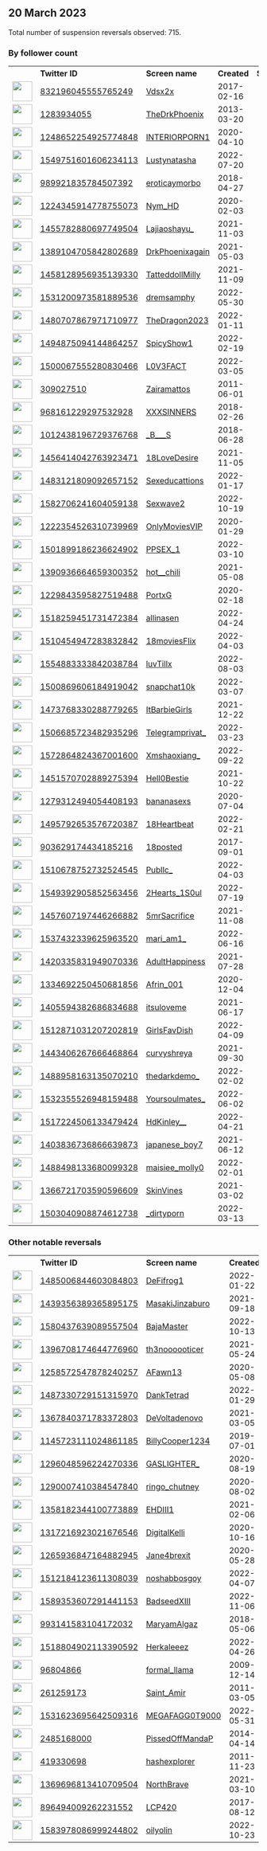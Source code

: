 
## 20 March 2023
Total number of suspension reversals observed: 715.

### By follower count
<table><tr><th></th><th align="left">Twitter ID</th><th align="left">Screen name</th>
<th align="left">Created</th><th align="left">Status</th><th align="left">Suspended</th><th align="left">Followers</th>
<tr><td><a href="https://pbs.twimg.com/profile_images/1640385093456756736/iHG5fBEG_normal.jpg"><img src="https://pbs.twimg.com/profile_images/1640385093456756736/iHG5fBEG_normal.jpg" width="40px" height="40px" align="center"/></a></td><td><a href="https://twitter.com/intent/user?user_id=832196045555765249">832196045555765249</a></td><td><a href="https://twitter.com/Vdsx2x">Vdsx2x</a></td><td>2017-02-16</td><td align="center"></td><td>2023-02-05</td><td>1069010</td></tr>
<tr><td><a href="https://pbs.twimg.com/profile_images/1605108138679623680/wLCDaM4V_normal.jpg"><img src="https://pbs.twimg.com/profile_images/1605108138679623680/wLCDaM4V_normal.jpg" width="40px" height="40px" align="center"/></a></td><td><a href="https://twitter.com/intent/user?user_id=1283934055">1283934055</a></td><td><a href="https://twitter.com/TheDrkPhoenix">TheDrkPhoenix</a></td><td>2013-03-20</td><td align="center"></td><td>2023-02-05</td><td>1053958</td></tr>
<tr><td><a href="https://pbs.twimg.com/profile_images/1249039586019495936/5PIxriim_normal.jpg"><img src="https://pbs.twimg.com/profile_images/1249039586019495936/5PIxriim_normal.jpg" width="40px" height="40px" align="center"/></a></td><td><a href="https://twitter.com/intent/user?user_id=1248652254925774848">1248652254925774848</a></td><td><a href="https://twitter.com/INTERIORPORN1">INTERIORPORN1</a></td><td>2020-04-10</td><td align="center"></td><td></td><td>1003052</td></tr>
<tr><td><a href="https://pbs.twimg.com/profile_images/1639510087877406720/ufZpZHoq_normal.jpg"><img src="https://pbs.twimg.com/profile_images/1639510087877406720/ufZpZHoq_normal.jpg" width="40px" height="40px" align="center"/></a></td><td><a href="https://twitter.com/intent/user?user_id=1549751601606234113">1549751601606234113</a></td><td><a href="https://twitter.com/Lustynatasha">Lustynatasha</a></td><td>2022-07-20</td><td align="center"></td><td>2023-02-04</td><td>943304</td></tr>
<tr><td><a href="https://pbs.twimg.com/profile_images/1253289203116527616/qW8NBWgO_normal.jpg"><img src="https://pbs.twimg.com/profile_images/1253289203116527616/qW8NBWgO_normal.jpg" width="40px" height="40px" align="center"/></a></td><td><a href="https://twitter.com/intent/user?user_id=989921835784507392">989921835784507392</a></td><td><a href="https://twitter.com/eroticaymorbo">eroticaymorbo</a></td><td>2018-04-27</td><td align="center"></td><td>2023-02-05</td><td>870530</td></tr>
<tr><td><a href="https://pbs.twimg.com/profile_images/1608149816655093770/3PvVyHPn_normal.jpg"><img src="https://pbs.twimg.com/profile_images/1608149816655093770/3PvVyHPn_normal.jpg" width="40px" height="40px" align="center"/></a></td><td><a href="https://twitter.com/intent/user?user_id=1224345914778755073">1224345914778755073</a></td><td><a href="https://twitter.com/Nym_HD">Nym_HD</a></td><td>2020-02-03</td><td align="center"></td><td>2023-02-05</td><td>717647</td></tr>
<tr><td><a href="https://pbs.twimg.com/profile_images/1648586295244115974/tDSaWRNl_normal.jpg"><img src="https://pbs.twimg.com/profile_images/1648586295244115974/tDSaWRNl_normal.jpg" width="40px" height="40px" align="center"/></a></td><td><a href="https://twitter.com/intent/user?user_id=1455782880697749504">1455782880697749504</a></td><td><a href="https://twitter.com/Lajiaoshayu_">Lajiaoshayu_</a></td><td>2021-11-03</td><td align="center"></td><td>2023-02-05</td><td>641974</td></tr>
<tr><td><a href="https://pbs.twimg.com/profile_images/1607300525497933824/KZViYCzP_normal.jpg"><img src="https://pbs.twimg.com/profile_images/1607300525497933824/KZViYCzP_normal.jpg" width="40px" height="40px" align="center"/></a></td><td><a href="https://twitter.com/intent/user?user_id=1389104705842802689">1389104705842802689</a></td><td><a href="https://twitter.com/DrkPhoenixagain">DrkPhoenixagain</a></td><td>2021-05-03</td><td align="center"></td><td>2023-02-05</td><td>586852</td></tr>
<tr><td><a href="https://pbs.twimg.com/profile_images/1613220801465167872/6c4mASO1_normal.jpg"><img src="https://pbs.twimg.com/profile_images/1613220801465167872/6c4mASO1_normal.jpg" width="40px" height="40px" align="center"/></a></td><td><a href="https://twitter.com/intent/user?user_id=1458128956935139330">1458128956935139330</a></td><td><a href="https://twitter.com/TatteddollMilly">TatteddollMilly</a></td><td>2021-11-09</td><td align="center"></td><td>2023-02-03</td><td>575312</td></tr>
<tr><td><a href="https://pbs.twimg.com/profile_images/1589468179042275328/9gs5xEIA_normal.jpg"><img src="https://pbs.twimg.com/profile_images/1589468179042275328/9gs5xEIA_normal.jpg" width="40px" height="40px" align="center"/></a></td><td><a href="https://twitter.com/intent/user?user_id=1531200973581889536">1531200973581889536</a></td><td><a href="https://twitter.com/dremsamphy">dremsamphy</a></td><td>2022-05-30</td><td align="center"></td><td>2023-02-04</td><td>566660</td></tr>
<tr><td><a href="https://pbs.twimg.com/profile_images/1636516056557551616/Ih027MKy_normal.jpg"><img src="https://pbs.twimg.com/profile_images/1636516056557551616/Ih027MKy_normal.jpg" width="40px" height="40px" align="center"/></a></td><td><a href="https://twitter.com/intent/user?user_id=1480707867971710977">1480707867971710977</a></td><td><a href="https://twitter.com/TheDragon2023">TheDragon2023</a></td><td>2022-01-11</td><td align="center"></td><td>2023-02-05</td><td>556513</td></tr>
<tr><td><a href="https://pbs.twimg.com/profile_images/1647054573763461121/vrE7-5GY_normal.jpg"><img src="https://pbs.twimg.com/profile_images/1647054573763461121/vrE7-5GY_normal.jpg" width="40px" height="40px" align="center"/></a></td><td><a href="https://twitter.com/intent/user?user_id=1494875094144864257">1494875094144864257</a></td><td><a href="https://twitter.com/SpicyShow1">SpicyShow1</a></td><td>2022-02-19</td><td align="center"></td><td>2023-02-05</td><td>536280</td></tr>
<tr><td><a href="https://pbs.twimg.com/profile_images/1500071686775148547/aRk5n6yy_normal.jpg"><img src="https://pbs.twimg.com/profile_images/1500071686775148547/aRk5n6yy_normal.jpg" width="40px" height="40px" align="center"/></a></td><td><a href="https://twitter.com/intent/user?user_id=1500067555280830466">1500067555280830466</a></td><td><a href="https://twitter.com/L0V3FACT">L0V3FACT</a></td><td>2022-03-05</td><td align="center"></td><td>2023-02-05</td><td>525132</td></tr>
<tr><td><a href="https://pbs.twimg.com/profile_images/1524463779588841474/TZgZ2b3m_normal.jpg"><img src="https://pbs.twimg.com/profile_images/1524463779588841474/TZgZ2b3m_normal.jpg" width="40px" height="40px" align="center"/></a></td><td><a href="https://twitter.com/intent/user?user_id=309027510">309027510</a></td><td><a href="https://twitter.com/Zairamattos">Zairamattos</a></td><td>2011-06-01</td><td align="center"></td><td>2023-02-05</td><td>503640</td></tr>
<tr><td><a href="https://pbs.twimg.com/profile_images/1594782481747959808/HKe-PNZX_normal.jpg"><img src="https://pbs.twimg.com/profile_images/1594782481747959808/HKe-PNZX_normal.jpg" width="40px" height="40px" align="center"/></a></td><td><a href="https://twitter.com/intent/user?user_id=968161229297532928">968161229297532928</a></td><td><a href="https://twitter.com/XXXSINNERS">XXXSINNERS</a></td><td>2018-02-26</td><td align="center">👋</td><td>2023-02-05</td><td>503013</td></tr>
<tr><td><a href="https://pbs.twimg.com/profile_images/1638827572938022914/eqB5CGBN_normal.jpg"><img src="https://pbs.twimg.com/profile_images/1638827572938022914/eqB5CGBN_normal.jpg" width="40px" height="40px" align="center"/></a></td><td><a href="https://twitter.com/intent/user?user_id=1012438196729376768">1012438196729376768</a></td><td><a href="https://twitter.com/_B___S">_B___S</a></td><td>2018-06-28</td><td align="center"></td><td>2022-12-20</td><td>480616</td></tr>
<tr><td><a href="https://pbs.twimg.com/profile_images/1515836319351861250/CYdGS7ML_normal.jpg"><img src="https://pbs.twimg.com/profile_images/1515836319351861250/CYdGS7ML_normal.jpg" width="40px" height="40px" align="center"/></a></td><td><a href="https://twitter.com/intent/user?user_id=1456414042763923471">1456414042763923471</a></td><td><a href="https://twitter.com/18LoveDesire">18LoveDesire</a></td><td>2021-11-05</td><td align="center"></td><td>2023-02-04</td><td>431001</td></tr>
<tr><td><a href="https://pbs.twimg.com/profile_images/1492047697531965440/T3Zzzf-t_normal.jpg"><img src="https://pbs.twimg.com/profile_images/1492047697531965440/T3Zzzf-t_normal.jpg" width="40px" height="40px" align="center"/></a></td><td><a href="https://twitter.com/intent/user?user_id=1483121809092657152">1483121809092657152</a></td><td><a href="https://twitter.com/Sexeducattions">Sexeducattions</a></td><td>2022-01-17</td><td align="center"></td><td>2023-02-04</td><td>428930</td></tr>
<tr><td><a href="https://pbs.twimg.com/profile_images/1582707173674868739/xcMqz5Fm_normal.jpg"><img src="https://pbs.twimg.com/profile_images/1582707173674868739/xcMqz5Fm_normal.jpg" width="40px" height="40px" align="center"/></a></td><td><a href="https://twitter.com/intent/user?user_id=1582706241604059138">1582706241604059138</a></td><td><a href="https://twitter.com/Sexwave2">Sexwave2</a></td><td>2022-10-19</td><td align="center"></td><td>2023-02-03</td><td>427752</td></tr>
<tr><td><a href="https://pbs.twimg.com/profile_images/1595898078913089536/Mbfy10In_normal.jpg"><img src="https://pbs.twimg.com/profile_images/1595898078913089536/Mbfy10In_normal.jpg" width="40px" height="40px" align="center"/></a></td><td><a href="https://twitter.com/intent/user?user_id=1222354526310739969">1222354526310739969</a></td><td><a href="https://twitter.com/OnlyMoviesVIP">OnlyMoviesVIP</a></td><td>2020-01-29</td><td align="center"></td><td>2023-02-04</td><td>414423</td></tr>
<tr><td><a href="https://pbs.twimg.com/profile_images/1501903794325516289/GUCHMzJe_normal.jpg"><img src="https://pbs.twimg.com/profile_images/1501903794325516289/GUCHMzJe_normal.jpg" width="40px" height="40px" align="center"/></a></td><td><a href="https://twitter.com/intent/user?user_id=1501899186236624902">1501899186236624902</a></td><td><a href="https://twitter.com/PPSEX_1">PPSEX_1</a></td><td>2022-03-10</td><td align="center"></td><td>2023-02-05</td><td>410938</td></tr>
<tr><td><a href="https://pbs.twimg.com/profile_images/1390936840505466883/4qgLZxbv_normal.jpg"><img src="https://pbs.twimg.com/profile_images/1390936840505466883/4qgLZxbv_normal.jpg" width="40px" height="40px" align="center"/></a></td><td><a href="https://twitter.com/intent/user?user_id=1390936664659300352">1390936664659300352</a></td><td><a href="https://twitter.com/hot__chili">hot__chili</a></td><td>2021-05-08</td><td align="center"></td><td>2023-02-05</td><td>410176</td></tr>
<tr><td><a href="https://pbs.twimg.com/profile_images/1229852017977446400/lGScinjO_normal.jpg"><img src="https://pbs.twimg.com/profile_images/1229852017977446400/lGScinjO_normal.jpg" width="40px" height="40px" align="center"/></a></td><td><a href="https://twitter.com/intent/user?user_id=1229843595827519488">1229843595827519488</a></td><td><a href="https://twitter.com/PortxG">PortxG</a></td><td>2020-02-18</td><td align="center"></td><td>2023-02-05</td><td>406535</td></tr>
<tr><td><a href="https://pbs.twimg.com/profile_images/1518264943291772929/z2RoEdk9_normal.jpg"><img src="https://pbs.twimg.com/profile_images/1518264943291772929/z2RoEdk9_normal.jpg" width="40px" height="40px" align="center"/></a></td><td><a href="https://twitter.com/intent/user?user_id=1518259451731472384">1518259451731472384</a></td><td><a href="https://twitter.com/allinasen">allinasen</a></td><td>2022-04-24</td><td align="center"></td><td>2022-11-11</td><td>405136</td></tr>
<tr><td><a href="https://pbs.twimg.com/profile_images/1526319504397316096/ejoO5Caa_normal.jpg"><img src="https://pbs.twimg.com/profile_images/1526319504397316096/ejoO5Caa_normal.jpg" width="40px" height="40px" align="center"/></a></td><td><a href="https://twitter.com/intent/user?user_id=1510454947283832842">1510454947283832842</a></td><td><a href="https://twitter.com/18moviesFlix">18moviesFlix</a></td><td>2022-04-03</td><td align="center"></td><td>2023-02-05</td><td>404432</td></tr>
<tr><td><a href="https://pbs.twimg.com/profile_images/1555144543648956417/9NZa9oFD_normal.jpg"><img src="https://pbs.twimg.com/profile_images/1555144543648956417/9NZa9oFD_normal.jpg" width="40px" height="40px" align="center"/></a></td><td><a href="https://twitter.com/intent/user?user_id=1554883333842038784">1554883333842038784</a></td><td><a href="https://twitter.com/luvTillx">luvTillx</a></td><td>2022-08-03</td><td align="center"></td><td>2023-02-02</td><td>403526</td></tr>
<tr><td><a href="https://pbs.twimg.com/profile_images/1643923596732153856/zOorsihk_normal.jpg"><img src="https://pbs.twimg.com/profile_images/1643923596732153856/zOorsihk_normal.jpg" width="40px" height="40px" align="center"/></a></td><td><a href="https://twitter.com/intent/user?user_id=1500869606184919042">1500869606184919042</a></td><td><a href="https://twitter.com/snapchat10k">snapchat10k</a></td><td>2022-03-07</td><td align="center"></td><td>2023-02-03</td><td>397534</td></tr>
<tr><td><a href="https://pbs.twimg.com/profile_images/1494235080293761027/FJWpQta1_normal.jpg"><img src="https://pbs.twimg.com/profile_images/1494235080293761027/FJWpQta1_normal.jpg" width="40px" height="40px" align="center"/></a></td><td><a href="https://twitter.com/intent/user?user_id=1473768330288779265">1473768330288779265</a></td><td><a href="https://twitter.com/ItBarbieGirls">ItBarbieGirls</a></td><td>2021-12-22</td><td align="center"></td><td>2023-02-05</td><td>397442</td></tr>
<tr><td><a href="https://pbs.twimg.com/profile_images/1637164656136712192/rKcy5htb_normal.jpg"><img src="https://pbs.twimg.com/profile_images/1637164656136712192/rKcy5htb_normal.jpg" width="40px" height="40px" align="center"/></a></td><td><a href="https://twitter.com/intent/user?user_id=1506685723482935296">1506685723482935296</a></td><td><a href="https://twitter.com/Telegramprivat_">Telegramprivat_</a></td><td>2022-03-23</td><td align="center"></td><td>2023-02-03</td><td>396755</td></tr>
<tr><td><a href="https://pbs.twimg.com/profile_images/1646784042514386944/f7xOBII3_normal.jpg"><img src="https://pbs.twimg.com/profile_images/1646784042514386944/f7xOBII3_normal.jpg" width="40px" height="40px" align="center"/></a></td><td><a href="https://twitter.com/intent/user?user_id=1572864824367001600">1572864824367001600</a></td><td><a href="https://twitter.com/Xmshaoxiang_">Xmshaoxiang_</a></td><td>2022-09-22</td><td align="center"></td><td>2023-02-03</td><td>388090</td></tr>
<tr><td><a href="https://pbs.twimg.com/profile_images/1497498510580613121/Pz5uWTkM_normal.jpg"><img src="https://pbs.twimg.com/profile_images/1497498510580613121/Pz5uWTkM_normal.jpg" width="40px" height="40px" align="center"/></a></td><td><a href="https://twitter.com/intent/user?user_id=1451570702889275394">1451570702889275394</a></td><td><a href="https://twitter.com/Hell0Bestie">Hell0Bestie</a></td><td>2021-10-22</td><td align="center"></td><td>2023-02-05</td><td>387625</td></tr>
<tr><td><a href="https://pbs.twimg.com/profile_images/1534173608959913985/6Yp_gbRF_normal.jpg"><img src="https://pbs.twimg.com/profile_images/1534173608959913985/6Yp_gbRF_normal.jpg" width="40px" height="40px" align="center"/></a></td><td><a href="https://twitter.com/intent/user?user_id=1279312494054408193">1279312494054408193</a></td><td><a href="https://twitter.com/bananasexs">bananasexs</a></td><td>2020-07-04</td><td align="center"></td><td>2023-02-05</td><td>379913</td></tr>
<tr><td><a href="https://pbs.twimg.com/profile_images/1536673448595816448/MwuaUTF2_normal.jpg"><img src="https://pbs.twimg.com/profile_images/1536673448595816448/MwuaUTF2_normal.jpg" width="40px" height="40px" align="center"/></a></td><td><a href="https://twitter.com/intent/user?user_id=1495792653576720387">1495792653576720387</a></td><td><a href="https://twitter.com/18Heartbeat">18Heartbeat</a></td><td>2022-02-21</td><td align="center"></td><td>2023-02-05</td><td>377947</td></tr>
<tr><td><a href="https://pbs.twimg.com/profile_images/1250458209271164929/lJGkm2uG_normal.jpg"><img src="https://pbs.twimg.com/profile_images/1250458209271164929/lJGkm2uG_normal.jpg" width="40px" height="40px" align="center"/></a></td><td><a href="https://twitter.com/intent/user?user_id=903629174434185216">903629174434185216</a></td><td><a href="https://twitter.com/18posted">18posted</a></td><td>2017-09-01</td><td align="center"></td><td>2023-02-03</td><td>374736</td></tr>
<tr><td><a href="https://pbs.twimg.com/profile_images/1518000067709337606/UWfYg1oE_normal.jpg"><img src="https://pbs.twimg.com/profile_images/1518000067709337606/UWfYg1oE_normal.jpg" width="40px" height="40px" align="center"/></a></td><td><a href="https://twitter.com/intent/user?user_id=1510678752732524545">1510678752732524545</a></td><td><a href="https://twitter.com/Publlc_">Publlc_</a></td><td>2022-04-03</td><td align="center"></td><td>2023-02-05</td><td>373065</td></tr>
<tr><td><a href="https://pbs.twimg.com/profile_images/1549394439369637893/5AgPsQqO_normal.jpg"><img src="https://pbs.twimg.com/profile_images/1549394439369637893/5AgPsQqO_normal.jpg" width="40px" height="40px" align="center"/></a></td><td><a href="https://twitter.com/intent/user?user_id=1549392905852563456">1549392905852563456</a></td><td><a href="https://twitter.com/2Hearts_1S0ul">2Hearts_1S0ul</a></td><td>2022-07-19</td><td align="center"></td><td>2023-02-03</td><td>370296</td></tr>
<tr><td><a href="https://pbs.twimg.com/profile_images/1529342165905682433/UUHZnSaX_normal.jpg"><img src="https://pbs.twimg.com/profile_images/1529342165905682433/UUHZnSaX_normal.jpg" width="40px" height="40px" align="center"/></a></td><td><a href="https://twitter.com/intent/user?user_id=1457607197446266882">1457607197446266882</a></td><td><a href="https://twitter.com/5mrSacrifice">5mrSacrifice</a></td><td>2021-11-08</td><td align="center"></td><td>2023-02-03</td><td>368009</td></tr>
<tr><td><a href="https://pbs.twimg.com/profile_images/1651538760461619201/Pqm2vJMZ_normal.jpg"><img src="https://pbs.twimg.com/profile_images/1651538760461619201/Pqm2vJMZ_normal.jpg" width="40px" height="40px" align="center"/></a></td><td><a href="https://twitter.com/intent/user?user_id=1537432339625963520">1537432339625963520</a></td><td><a href="https://twitter.com/mari_am1_">mari_am1_</a></td><td>2022-06-16</td><td align="center"></td><td>2023-02-05</td><td>367459</td></tr>
<tr><td><a href="https://pbs.twimg.com/profile_images/1420764850418978816/K7KiLhJ5_normal.jpg"><img src="https://pbs.twimg.com/profile_images/1420764850418978816/K7KiLhJ5_normal.jpg" width="40px" height="40px" align="center"/></a></td><td><a href="https://twitter.com/intent/user?user_id=1420335831949070336">1420335831949070336</a></td><td><a href="https://twitter.com/AdultHappiness">AdultHappiness</a></td><td>2021-07-28</td><td align="center"></td><td>2023-02-05</td><td>363776</td></tr>
<tr><td><a href="https://pbs.twimg.com/profile_images/1452162015317790724/fcN5NImi_normal.jpg"><img src="https://pbs.twimg.com/profile_images/1452162015317790724/fcN5NImi_normal.jpg" width="40px" height="40px" align="center"/></a></td><td><a href="https://twitter.com/intent/user?user_id=1334692250450681856">1334692250450681856</a></td><td><a href="https://twitter.com/Afrin_001">Afrin_001</a></td><td>2020-12-04</td><td align="center"></td><td>2023-02-05</td><td>356815</td></tr>
<tr><td><a href="https://pbs.twimg.com/profile_images/1405709676319174662/ata7P4gp_normal.jpg"><img src="https://pbs.twimg.com/profile_images/1405709676319174662/ata7P4gp_normal.jpg" width="40px" height="40px" align="center"/></a></td><td><a href="https://twitter.com/intent/user?user_id=1405594382686834688">1405594382686834688</a></td><td><a href="https://twitter.com/itsuloveme">itsuloveme</a></td><td>2021-06-17</td><td align="center"></td><td>2023-02-05</td><td>355923</td></tr>
<tr><td><a href="https://pbs.twimg.com/profile_images/1643151012138713088/JLvwOYuI_normal.jpg"><img src="https://pbs.twimg.com/profile_images/1643151012138713088/JLvwOYuI_normal.jpg" width="40px" height="40px" align="center"/></a></td><td><a href="https://twitter.com/intent/user?user_id=1512871031207202819">1512871031207202819</a></td><td><a href="https://twitter.com/GirlsFavDish">GirlsFavDish</a></td><td>2022-04-09</td><td align="center"></td><td>2023-02-02</td><td>348833</td></tr>
<tr><td><a href="https://pbs.twimg.com/profile_images/1443409808544059397/Hh5BJgj1_normal.jpg"><img src="https://pbs.twimg.com/profile_images/1443409808544059397/Hh5BJgj1_normal.jpg" width="40px" height="40px" align="center"/></a></td><td><a href="https://twitter.com/intent/user?user_id=1443406267666468864">1443406267666468864</a></td><td><a href="https://twitter.com/curvyshreya">curvyshreya</a></td><td>2021-09-30</td><td align="center"></td><td>2022-08-05</td><td>348272</td></tr>
<tr><td><a href="https://pbs.twimg.com/profile_images/1636651119769440256/oP6yHJQI_normal.jpg"><img src="https://pbs.twimg.com/profile_images/1636651119769440256/oP6yHJQI_normal.jpg" width="40px" height="40px" align="center"/></a></td><td><a href="https://twitter.com/intent/user?user_id=1488958163135070210">1488958163135070210</a></td><td><a href="https://twitter.com/thedarkdemo_">thedarkdemo_</a></td><td>2022-02-02</td><td align="center"></td><td>2023-02-03</td><td>346914</td></tr>
<tr><td><a href="https://pbs.twimg.com/profile_images/1591710814720823297/wuMcRDqJ_normal.jpg"><img src="https://pbs.twimg.com/profile_images/1591710814720823297/wuMcRDqJ_normal.jpg" width="40px" height="40px" align="center"/></a></td><td><a href="https://twitter.com/intent/user?user_id=1532355526948159488">1532355526948159488</a></td><td><a href="https://twitter.com/Yoursoulmates_">Yoursoulmates_</a></td><td>2022-06-02</td><td align="center"></td><td>2023-02-03</td><td>343334</td></tr>
<tr><td><a href="https://pbs.twimg.com/profile_images/1637359522682671105/NesqOZg9_normal.jpg"><img src="https://pbs.twimg.com/profile_images/1637359522682671105/NesqOZg9_normal.jpg" width="40px" height="40px" align="center"/></a></td><td><a href="https://twitter.com/intent/user?user_id=1517224506133479424">1517224506133479424</a></td><td><a href="https://twitter.com/HdKinley__">HdKinley__</a></td><td>2022-04-21</td><td align="center"></td><td>2023-02-05</td><td>342353</td></tr>
<tr><td><a href="https://pbs.twimg.com/profile_images/1538839701112573953/8eYPUOeK_normal.jpg"><img src="https://pbs.twimg.com/profile_images/1538839701112573953/8eYPUOeK_normal.jpg" width="40px" height="40px" align="center"/></a></td><td><a href="https://twitter.com/intent/user?user_id=1403836736866639873">1403836736866639873</a></td><td><a href="https://twitter.com/japanese_boy7">japanese_boy7</a></td><td>2021-06-12</td><td align="center"></td><td>2023-02-05</td><td>341233</td></tr>
<tr><td><a href="https://pbs.twimg.com/profile_images/1489508388987813889/9bh5ppzd_normal.jpg"><img src="https://pbs.twimg.com/profile_images/1489508388987813889/9bh5ppzd_normal.jpg" width="40px" height="40px" align="center"/></a></td><td><a href="https://twitter.com/intent/user?user_id=1488498133680099328">1488498133680099328</a></td><td><a href="https://twitter.com/maisiee_molly0">maisiee_molly0</a></td><td>2022-02-01</td><td align="center"></td><td>2023-02-05</td><td>336176</td></tr>
<tr><td><a href="https://pbs.twimg.com/profile_images/1464274705548910595/EkLUaz2J_normal.jpg"><img src="https://pbs.twimg.com/profile_images/1464274705548910595/EkLUaz2J_normal.jpg" width="40px" height="40px" align="center"/></a></td><td><a href="https://twitter.com/intent/user?user_id=1366721703590596609">1366721703590596609</a></td><td><a href="https://twitter.com/SkinVines">SkinVines</a></td><td>2021-03-02</td><td align="center"></td><td>2023-02-05</td><td>335228</td></tr>
<tr><td><a href="https://pbs.twimg.com/profile_images/1549303785805074432/yD_dJcR7_normal.jpg"><img src="https://pbs.twimg.com/profile_images/1549303785805074432/yD_dJcR7_normal.jpg" width="40px" height="40px" align="center"/></a></td><td><a href="https://twitter.com/intent/user?user_id=1503040908874612738">1503040908874612738</a></td><td><a href="https://twitter.com/_dirtyporn">_dirtyporn</a></td><td>2022-03-13</td><td align="center"></td><td>2023-02-05</td><td>326930</td></tr>
</table>

### Other notable reversals
<table><tr><th></th><th align="left">Twitter ID</th><th align="left">Screen name</th>
<th align="left">Created</th><th align="left">Status</th><th align="left">Suspended</th><th align="left">Followers</th>
<tr><td><a href="https://pbs.twimg.com/profile_images/1486064703826759681/zJS26-oc_normal.jpg"><img src="https://pbs.twimg.com/profile_images/1486064703826759681/zJS26-oc_normal.jpg" width="40px" height="40px" align="center"/></a></td><td><a href="https://twitter.com/intent/user?user_id=1485006844603084803">1485006844603084803</a></td><td><a href="https://twitter.com/DeFifrog1">DeFifrog1</a></td><td>2022-01-22</td><td align="center"></td><td>2022-11-08</td><td>17601</td></tr>
<tr><td><a href="https://pbs.twimg.com/profile_images/1563284666995466241/KqbX3Ln-_normal.jpg"><img src="https://pbs.twimg.com/profile_images/1563284666995466241/KqbX3Ln-_normal.jpg" width="40px" height="40px" align="center"/></a></td><td><a href="https://twitter.com/intent/user?user_id=1439356389365895175">1439356389365895175</a></td><td><a href="https://twitter.com/MasakiJinzaburo">MasakiJinzaburo</a></td><td>2021-09-18</td><td align="center">👋</td><td>2022-09-21</td><td>7450</td></tr>
<tr><td><a href="https://pbs.twimg.com/profile_images/1619241431163437056/aIfQJqKt_normal.jpg"><img src="https://pbs.twimg.com/profile_images/1619241431163437056/aIfQJqKt_normal.jpg" width="40px" height="40px" align="center"/></a></td><td><a href="https://twitter.com/intent/user?user_id=1580437639089557504">1580437639089557504</a></td><td><a href="https://twitter.com/BajaMaster">BajaMaster</a></td><td>2022-10-13</td><td align="center">🔒</td><td>2023-02-22</td><td>284</td></tr>
<tr><td><a href="https://pbs.twimg.com/profile_images/1644475481520222208/-0p59Pwm_normal.jpg"><img src="https://pbs.twimg.com/profile_images/1644475481520222208/-0p59Pwm_normal.jpg" width="40px" height="40px" align="center"/></a></td><td><a href="https://twitter.com/intent/user?user_id=1396708174644776960">1396708174644776960</a></td><td><a href="https://twitter.com/th3noooooticer">th3noooooticer</a></td><td>2021-05-24</td><td align="center"></td><td>2022-10-30</td><td>298</td></tr>
<tr><td><a href="https://pbs.twimg.com/profile_images/1649611505875263488/Ka51BXAE_normal.jpg"><img src="https://pbs.twimg.com/profile_images/1649611505875263488/Ka51BXAE_normal.jpg" width="40px" height="40px" align="center"/></a></td><td><a href="https://twitter.com/intent/user?user_id=1258572547878240257">1258572547878240257</a></td><td><a href="https://twitter.com/AFawn13">AFawn13</a></td><td>2020-05-08</td><td align="center"></td><td>2022-12-24</td><td>1218</td></tr>
<tr><td><a href="https://pbs.twimg.com/profile_images/1600870127981006848/1Y50A2sU_normal.jpg"><img src="https://pbs.twimg.com/profile_images/1600870127981006848/1Y50A2sU_normal.jpg" width="40px" height="40px" align="center"/></a></td><td><a href="https://twitter.com/intent/user?user_id=1487330729151315970">1487330729151315970</a></td><td><a href="https://twitter.com/DankTetrad">DankTetrad</a></td><td>2022-01-29</td><td align="center"></td><td>2022-12-13</td><td>115</td></tr>
<tr><td><a href="https://pbs.twimg.com/profile_images/1527494757265588225/y3yyTVS6_normal.jpg"><img src="https://pbs.twimg.com/profile_images/1527494757265588225/y3yyTVS6_normal.jpg" width="40px" height="40px" align="center"/></a></td><td><a href="https://twitter.com/intent/user?user_id=1367840371783372803">1367840371783372803</a></td><td><a href="https://twitter.com/DeVoltadenovo">DeVoltadenovo</a></td><td>2021-03-05</td><td align="center"></td><td>2023-03-15</td><td>126</td></tr>
<tr><td><a href="https://pbs.twimg.com/profile_images/1288537154696683522/H19fPD0z_normal.jpg"><img src="https://pbs.twimg.com/profile_images/1288537154696683522/H19fPD0z_normal.jpg" width="40px" height="40px" align="center"/></a></td><td><a href="https://twitter.com/intent/user?user_id=1145723111024861185">1145723111024861185</a></td><td><a href="https://twitter.com/BillyCooper1234">BillyCooper1234</a></td><td>2019-07-01</td><td align="center"></td><td>2023-02-02</td><td>1831</td></tr>
<tr><td><a href="https://pbs.twimg.com/profile_images/1529832687913025537/i3aHd6HV_normal.jpg"><img src="https://pbs.twimg.com/profile_images/1529832687913025537/i3aHd6HV_normal.jpg" width="40px" height="40px" align="center"/></a></td><td><a href="https://twitter.com/intent/user?user_id=1296048596224270336">1296048596224270336</a></td><td><a href="https://twitter.com/GASLIGHTER_">GASLIGHTER_</a></td><td>2020-08-19</td><td align="center"></td><td>2022-12-20</td><td>20303</td></tr>
<tr><td><a href="https://pbs.twimg.com/profile_images/1610291876166356993/aquJhV4t_normal.jpg"><img src="https://pbs.twimg.com/profile_images/1610291876166356993/aquJhV4t_normal.jpg" width="40px" height="40px" align="center"/></a></td><td><a href="https://twitter.com/intent/user?user_id=1290007410384547840">1290007410384547840</a></td><td><a href="https://twitter.com/ringo_chutney">ringo_chutney</a></td><td>2020-08-02</td><td align="center"></td><td>2023-03-11</td><td>735</td></tr>
<tr><td><a href="https://pbs.twimg.com/profile_images/1603129070425845760/O6U9wzdV_normal.jpg"><img src="https://pbs.twimg.com/profile_images/1603129070425845760/O6U9wzdV_normal.jpg" width="40px" height="40px" align="center"/></a></td><td><a href="https://twitter.com/intent/user?user_id=1358182344100773889">1358182344100773889</a></td><td><a href="https://twitter.com/EHDIII1">EHDIII1</a></td><td>2021-02-06</td><td align="center"></td><td>2022-12-16</td><td>848</td></tr>
<tr><td><a href="https://pbs.twimg.com/profile_images/1568056413473193990/eOE2rh0d_normal.jpg"><img src="https://pbs.twimg.com/profile_images/1568056413473193990/eOE2rh0d_normal.jpg" width="40px" height="40px" align="center"/></a></td><td><a href="https://twitter.com/intent/user?user_id=1317216923021676546">1317216923021676546</a></td><td><a href="https://twitter.com/DigitalKelli">DigitalKelli</a></td><td>2020-10-16</td><td align="center"></td><td>2022-11-29</td><td>157</td></tr>
<tr><td><a href="https://pbs.twimg.com/profile_images/1634883315969736706/I90gu7EE_normal.jpg"><img src="https://pbs.twimg.com/profile_images/1634883315969736706/I90gu7EE_normal.jpg" width="40px" height="40px" align="center"/></a></td><td><a href="https://twitter.com/intent/user?user_id=1265936847164882945">1265936847164882945</a></td><td><a href="https://twitter.com/Jane4brexit">Jane4brexit</a></td><td>2020-05-28</td><td align="center">🚫</td><td>2023-03-13</td><td>4342</td></tr>
<tr><td><a href="https://pbs.twimg.com/profile_images/1559901473949073409/VNYK1ASW_normal.jpg"><img src="https://pbs.twimg.com/profile_images/1559901473949073409/VNYK1ASW_normal.jpg" width="40px" height="40px" align="center"/></a></td><td><a href="https://twitter.com/intent/user?user_id=1512184123611308039">1512184123611308039</a></td><td><a href="https://twitter.com/noshabbosgoy">noshabbosgoy</a></td><td>2022-04-07</td><td align="center">👋</td><td>2023-01-12</td><td>160</td></tr>
<tr><td><a href="https://pbs.twimg.com/profile_images/1589353768981864448/Nut3HcvK_normal.jpg"><img src="https://pbs.twimg.com/profile_images/1589353768981864448/Nut3HcvK_normal.jpg" width="40px" height="40px" align="center"/></a></td><td><a href="https://twitter.com/intent/user?user_id=1589353607291441153">1589353607291441153</a></td><td><a href="https://twitter.com/BadseedXIII">BadseedXIII</a></td><td>2022-11-06</td><td align="center"></td><td>2023-02-02</td><td>22</td></tr>
<tr><td><a href="https://pbs.twimg.com/profile_images/1559865141134589953/d2o1bPdI_normal.jpg"><img src="https://pbs.twimg.com/profile_images/1559865141134589953/d2o1bPdI_normal.jpg" width="40px" height="40px" align="center"/></a></td><td><a href="https://twitter.com/intent/user?user_id=993141583104172032">993141583104172032</a></td><td><a href="https://twitter.com/MaryamAlgaz">MaryamAlgaz</a></td><td>2018-05-06</td><td align="center">🔒</td><td>2023-03-10</td><td>3</td></tr>
<tr><td><a href="https://pbs.twimg.com/profile_images/1622713353700245505/2bVg9WYG_normal.jpg"><img src="https://pbs.twimg.com/profile_images/1622713353700245505/2bVg9WYG_normal.jpg" width="40px" height="40px" align="center"/></a></td><td><a href="https://twitter.com/intent/user?user_id=1518804902113390592">1518804902113390592</a></td><td><a href="https://twitter.com/Herkaleeez">Herkaleeez</a></td><td>2022-04-26</td><td align="center"></td><td>2023-02-23</td><td>5</td></tr>
<tr><td><a href="https://pbs.twimg.com/profile_images/1285595326900924416/zwLCzt8R_normal.jpg"><img src="https://pbs.twimg.com/profile_images/1285595326900924416/zwLCzt8R_normal.jpg" width="40px" height="40px" align="center"/></a></td><td><a href="https://twitter.com/intent/user?user_id=96804866">96804866</a></td><td><a href="https://twitter.com/formal_llama">formal_llama</a></td><td>2009-12-14</td><td align="center">🚫</td><td>2023-02-09</td><td>106</td></tr>
<tr><td><a href="https://pbs.twimg.com/profile_images/1650164370884927489/xLOBrhSP_normal.jpg"><img src="https://pbs.twimg.com/profile_images/1650164370884927489/xLOBrhSP_normal.jpg" width="40px" height="40px" align="center"/></a></td><td><a href="https://twitter.com/intent/user?user_id=261259173">261259173</a></td><td><a href="https://twitter.com/Saint_Amir">Saint_Amir</a></td><td>2011-03-05</td><td align="center"></td><td>2023-03-02</td><td>317</td></tr>
<tr><td><a href="https://pbs.twimg.com/profile_images/1579829680034779139/zIttFTYJ_normal.jpg"><img src="https://pbs.twimg.com/profile_images/1579829680034779139/zIttFTYJ_normal.jpg" width="40px" height="40px" align="center"/></a></td><td><a href="https://twitter.com/intent/user?user_id=1531623695642509316">1531623695642509316</a></td><td><a href="https://twitter.com/MEGAFAGG0T9000">MEGAFAGG0T9000</a></td><td>2022-05-31</td><td align="center"></td><td>2022-10-14</td><td>104</td></tr>
<tr><td><a href="https://pbs.twimg.com/profile_images/1436179141951467521/KhdTbQFf_normal.jpg"><img src="https://pbs.twimg.com/profile_images/1436179141951467521/KhdTbQFf_normal.jpg" width="40px" height="40px" align="center"/></a></td><td><a href="https://twitter.com/intent/user?user_id=2485168000">2485168000</a></td><td><a href="https://twitter.com/PissedOffMandaP">PissedOffMandaP</a></td><td>2014-04-14</td><td align="center"></td><td>2022-07-27</td><td>5832</td></tr>
<tr><td><a href="https://pbs.twimg.com/profile_images/1624314571744845827/wt6QHojI_normal.jpg"><img src="https://pbs.twimg.com/profile_images/1624314571744845827/wt6QHojI_normal.jpg" width="40px" height="40px" align="center"/></a></td><td><a href="https://twitter.com/intent/user?user_id=419330698">419330698</a></td><td><a href="https://twitter.com/hashexplorer">hashexplorer</a></td><td>2011-11-23</td><td align="center"></td><td>2023-03-13</td><td>2279</td></tr>
<tr><td><a href="https://pbs.twimg.com/profile_images/1597833305277497345/YKwq3u9D_normal.jpg"><img src="https://pbs.twimg.com/profile_images/1597833305277497345/YKwq3u9D_normal.jpg" width="40px" height="40px" align="center"/></a></td><td><a href="https://twitter.com/intent/user?user_id=1369696813410709504">1369696813410709504</a></td><td><a href="https://twitter.com/NorthBrave">NorthBrave</a></td><td>2021-03-10</td><td align="center"></td><td>2022-12-30</td><td>23</td></tr>
<tr><td><a href="https://pbs.twimg.com/profile_images/1613192799515561989/CjC4T2SZ_normal.jpg"><img src="https://pbs.twimg.com/profile_images/1613192799515561989/CjC4T2SZ_normal.jpg" width="40px" height="40px" align="center"/></a></td><td><a href="https://twitter.com/intent/user?user_id=896494009262231552">896494009262231552</a></td><td><a href="https://twitter.com/LCP420">LCP420</a></td><td>2017-08-12</td><td align="center"></td><td>2023-03-14</td><td>81</td></tr>
<tr><td><a href="https://pbs.twimg.com/profile_images/1583978311398694914/c5FH-dON_normal.png"><img src="https://pbs.twimg.com/profile_images/1583978311398694914/c5FH-dON_normal.png" width="40px" height="40px" align="center"/></a></td><td><a href="https://twitter.com/intent/user?user_id=1583978086999244802">1583978086999244802</a></td><td><a href="https://twitter.com/oilyolin">oilyolin</a></td><td>2022-10-23</td><td align="center"></td><td>2022-12-16</td><td>45</td></tr>
</table>
